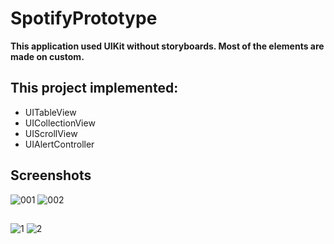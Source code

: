 # SpotifyPrototype

**This application used UIKit without storyboards. Most of the elements are made on custom.**

## This project implemented:

* UITableView 
* UICollectionView 
* UIScrollView
* UIAlertController


## Screenshots
![001](https://user-images.githubusercontent.com/116391159/205668439-85dfea92-716f-43f8-901b-39461ff361de.png)
![002](https://user-images.githubusercontent.com/116391159/205668978-f4b75568-fd6d-4b4c-893b-84b61e124f3e.png)

## 
![1](https://user-images.githubusercontent.com/116391159/205674207-5789b074-e19c-4b0c-92ee-a0d2ae1d140c.gif)     ![2](https://user-images.githubusercontent.com/116391159/205674222-5a0d81ea-6fde-4fc9-9cb1-53e7fd60a732.gif)
